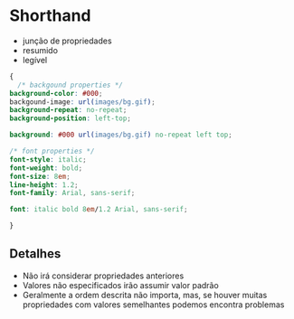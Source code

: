 # Shorthand

* junção de propriedades
* resumido
* legível

```css
{
  /* backgound properties */
background-color: #000;
backgound-image: url(images/bg.gif);
background-repeat: no-repeat;
background-position: left-top;

background: #000 url(images/bg.gif) no-repeat left top;

/* font properties */
font-style: italic;
font-weight: bold;
font-size: 8em;
line-height: 1.2;
font-family: Arial, sans-serif;

font: italic bold 8em/1.2 Arial, sans-serif;

}

```
## Detalhes 

* Não irá considerar propriedades anteriores
* Valores não especificados irão assumir valor padrão
* Geralmente a ordem descrita não importa, mas, se houver muitas propriedades com valores semelhantes podemos encontra  problemas